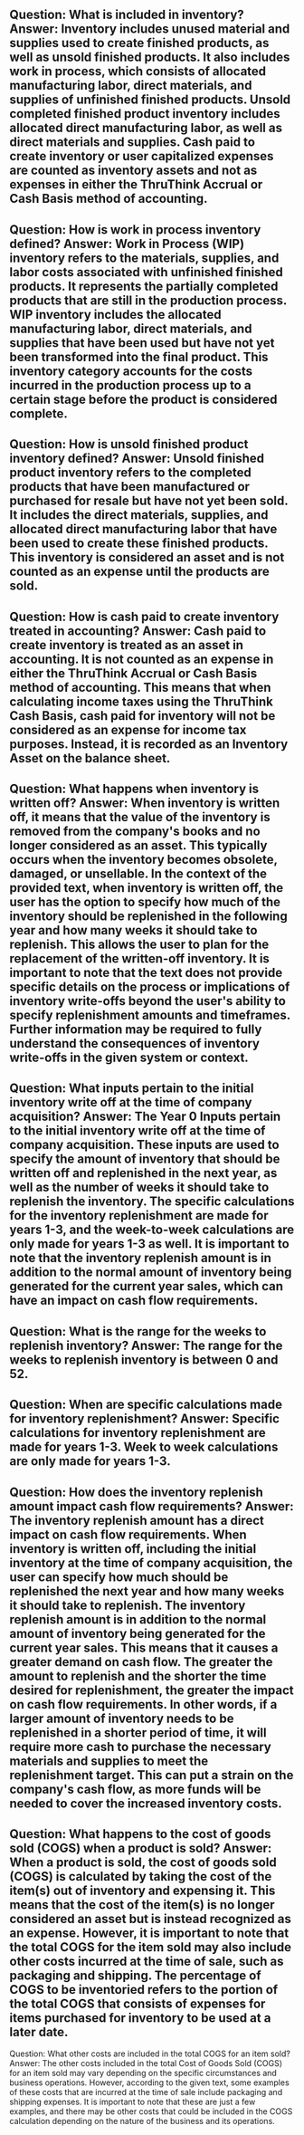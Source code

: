 Question: What is included in inventory?
Answer: Inventory includes unused material and supplies used to create finished products, as well as unsold finished products. It also includes work in process, which consists of allocated manufacturing labor, direct materials, and supplies of unfinished finished products. Unsold completed finished product inventory includes allocated direct manufacturing labor, as well as direct materials and supplies. Cash paid to create inventory or user capitalized expenses are counted as inventory assets and not as expenses in either the ThruThink Accrual or Cash Basis method of accounting.
---
Question: How is work in process inventory defined?
Answer: Work in Process (WIP) inventory refers to the materials, supplies, and labor costs associated with unfinished finished products. It represents the partially completed products that are still in the production process. WIP inventory includes the allocated manufacturing labor, direct materials, and supplies that have been used but have not yet been transformed into the final product. This inventory category accounts for the costs incurred in the production process up to a certain stage before the product is considered complete.
---
Question: How is unsold finished product inventory defined?
Answer: Unsold finished product inventory refers to the completed products that have been manufactured or purchased for resale but have not yet been sold. It includes the direct materials, supplies, and allocated direct manufacturing labor that have been used to create these finished products. This inventory is considered an asset and is not counted as an expense until the products are sold.
---
Question: How is cash paid to create inventory treated in accounting?
Answer: Cash paid to create inventory is treated as an asset in accounting. It is not counted as an expense in either the ThruThink Accrual or Cash Basis method of accounting. This means that when calculating income taxes using the ThruThink Cash Basis, cash paid for inventory will not be considered as an expense for income tax purposes. Instead, it is recorded as an Inventory Asset on the balance sheet.
---
Question: What happens when inventory is written off?
Answer: When inventory is written off, it means that the value of the inventory is removed from the company's books and no longer considered as an asset. This typically occurs when the inventory becomes obsolete, damaged, or unsellable. 
In the context of the provided text, when inventory is written off, the user has the option to specify how much of the inventory should be replenished in the following year and how many weeks it should take to replenish. This allows the user to plan for the replacement of the written-off inventory.
It is important to note that the text does not provide specific details on the process or implications of inventory write-offs beyond the user's ability to specify replenishment amounts and timeframes. Further information may be required to fully understand the consequences of inventory write-offs in the given system or context.
---
Question: What inputs pertain to the initial inventory write off at the time of company acquisition?
Answer: The Year 0 Inputs pertain to the initial inventory write off at the time of company acquisition. These inputs are used to specify the amount of inventory that should be written off and replenished in the next year, as well as the number of weeks it should take to replenish the inventory. The specific calculations for the inventory replenishment are made for years 1-3, and the week-to-week calculations are only made for years 1-3 as well. It is important to note that the inventory replenish amount is in addition to the normal amount of inventory being generated for the current year sales, which can have an impact on cash flow requirements.
---
Question: What is the range for the weeks to replenish inventory?
Answer: The range for the weeks to replenish inventory is between 0 and 52.
---
Question: When are specific calculations made for inventory replenishment?
Answer: Specific calculations for inventory replenishment are made for years 1-3. Week to week calculations are only made for years 1-3.
---
Question: How does the inventory replenish amount impact cash flow requirements?
Answer: The inventory replenish amount has a direct impact on cash flow requirements. When inventory is written off, including the initial inventory at the time of company acquisition, the user can specify how much should be replenished the next year and how many weeks it should take to replenish. 
The inventory replenish amount is in addition to the normal amount of inventory being generated for the current year sales. This means that it causes a greater demand on cash flow. The greater the amount to replenish and the shorter the time desired for replenishment, the greater the impact on cash flow requirements. 
In other words, if a larger amount of inventory needs to be replenished in a shorter period of time, it will require more cash to purchase the necessary materials and supplies to meet the replenishment target. This can put a strain on the company's cash flow, as more funds will be needed to cover the increased inventory costs.
---
Question: What happens to the cost of goods sold (COGS) when a product is sold?
Answer: When a product is sold, the cost of goods sold (COGS) is calculated by taking the cost of the item(s) out of inventory and expensing it. This means that the cost of the item(s) is no longer considered an asset but is instead recognized as an expense. However, it is important to note that the total COGS for the item sold may also include other costs incurred at the time of sale, such as packaging and shipping. The percentage of COGS to be inventoried refers to the portion of the total COGS that consists of expenses for items purchased for inventory to be used at a later date.
---
Question: What other costs are included in the total COGS for an item sold?
Answer: The other costs included in the total Cost of Goods Sold (COGS) for an item sold may vary depending on the specific circumstances and business operations. However, according to the given text, some examples of these costs that are incurred at the time of sale include packaging and shipping expenses. It is important to note that these are just a few examples, and there may be other costs that could be included in the COGS calculation depending on the nature of the business and its operations.
